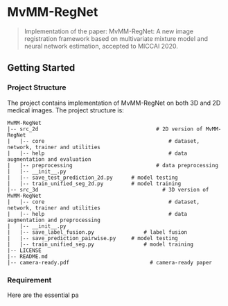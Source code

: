 # MvMM-RegNet



>  Implementation of the paper: MvMM-RegNet: A new image registration framework based on multivariate mixture model and neural network estimation, accepted to MICCAI 2020.

## Getting Started

### Project Structure

The project contains implementation of MvMM-RegNet on both 3D and 2D medical images. The project structure is:

```
MvMM-RegNet
|-- src_2d						          		# 2D version of MvMM-RegNet
|	|-- core							            # dataset, network, trainer and utilities
|	|-- help							            # data augmentation and evaluation
|	|-- preprocessing					        # data preprocessing 	
|	|-- __init__.py
|	|-- save_test_prediction_2d.py		# model testing
|	|-- train_unified_seg_2d.py		  	# model training
|-- src_3d								          # 3D version of MvMM-RegNet
|	|-- core							            # dataset, network, trainer and utilities
|	|-- help							            # data augmentation and preprocessing
|	|-- __init__.py
|	|-- save_label_fusion.py			    # label fusion
|	|-- save_prediction_pairwise.py		# model testing
|	|-- train_unified_seg.py			    # model training
|-- LICENSE
|-- README.md
|-- camera-ready.pdf					      # camera-ready paper
```

### Requirement

Here are the essential pa
